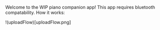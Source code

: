 Welcome to the WIP piano companion app!
This app requires bluetooth compatability.
How it works:

!(uploadFlow)[uploadFlow.png]